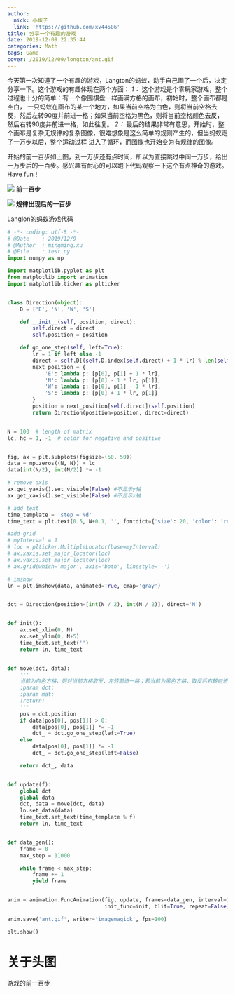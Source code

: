 ```yaml
---
author:
  nick: 小蛋子
  link: 'https://github.com/xv44586'
title: 分享一个有趣的游戏
date: 2019-12-09 22:35:44
categories: Math
tags: Game
cover: /2019/12/09/longton/ant.gif
---
```

<!-- toc -->

今天第一次知道了一个有趣的游戏，Langton的蚂蚁，动手自己画了一个后，决定分享一下。这个游戏的有趣体现在两个方面：
*1：* 这个游戏是个零玩家游戏，整个过程也十分的简单：有一个像围棋盘一样画满方格的画布，初始时，整个画布都是空白，
一只蚂蚁在画布的某一个地方，如果当前空格为白色，则将当前空格去反，然后左转90度并前进一格；如果当前空格为黑色，则将当前空格颜色去反，
然后右转90度并前进一格，如此往复。
*2：* 最后的结果非常有意思，开始时，整个画布是复杂无规律的复杂图像，很难想象是这么简单的规则产生的，但当蚂蚁走了一万步以后，整个运动过程
进入了循环，而图像也开始变为有规律的图像。

开始的前一百步如上图，到一万步还有点时间，所以为直接跳过中间一万步，给出一万步后的一百步。感兴趣有耐心的可以跑下代码观察一下这个有点神奇的游戏。Have fun！

![](/2019/12/09/longton/ant.gif)
    **前一百步**
    
![](/2019/12/09/longton/ant_r.gif)
    **规律出现后的一百步**

Langlon的蚂蚁游戏代码

```python
# -*- coding: utf-8 -*-
# @Date    : 2019/12/9
# @Author  : mingming.xu
# @File    : test.py
import numpy as np

import matplotlib.pyplot as plt
from matplotlib import animation
import matplotlib.ticker as plticker


class Direction(object):
    D = ['E', 'N', 'W', 'S']

    def __init__(self, position, direct):
        self.direct = direct
        self.position = position

    def go_one_step(self, left=True):
        lr = 1 if left else -1
        direct = self.D[(self.D.index(self.direct) + 1 * lr) % len(self.D)]
        next_position = {
            'E': lambda p: [p[0], p[1] + 1 * lr],
            'N': lambda p: [p[0] - 1 * lr, p[1]],
            'W': lambda p: [p[0], p[1] - 1 * lr],
            'S': lambda p: [p[0] + 1 * lr, p[1]]
        }
        position = next_position[self.direct](self.position)
        return Direction(position=position, direct=direct)


N = 100  # length of matrix
lc, hc = 1, -1  # color for negative and positive


fig, ax = plt.subplots(figsize=(50, 50))
data = np.zeros((N, N)) + lc
data[int(N/2), int(N/2)] *= -1

# remove axis
ax.get_yaxis().set_visible(False) #不显示y轴
ax.get_xaxis().set_visible(False) #不显示x轴

# add text
time_template = 'step = %d'
time_text = plt.text(0.5, N+0.1, '', fontdict={'size': 20, 'color': 'red'})

#add grid
# myInterval = 1
# loc = plticker.MultipleLocator(base=myInterval)
# ax.xaxis.set_major_locator(loc)
# ax.yaxis.set_major_locator(loc)
# ax.grid(which='major', axis='both', linestyle='-')

# imshow
ln = plt.imshow(data, animated=True, cmap='gray')


dct = Direction(position=[int(N / 2), int(N / 2)], direct='N')


def init():
    ax.set_xlim(0, N)
    ax.set_ylim(0, N+5)
    time_text.set_text('')
    return ln, time_text


def move(dct, data):
    '''
    当前为白色方格，则对当前方格取反，左转前进一格；若当前为黑色方格，取反后右转前进一格
    :param dct:
    :param mat:
    :return:
    '''
    pos = dct.position
    if data[pos[0], pos[1]] > 0:
        data[pos[0], pos[1]] *= -1
        dct_ = dct.go_one_step(left=True)
    else:
        data[pos[0], pos[1]] *= -1
        dct_ = dct.go_one_step(left=False)

    return dct_, data


def update(f):
    global dct
    global data
    dct, data = move(dct, data)
    ln.set_data(data)
    time_text.set_text(time_template % f)
    return ln, time_text


def data_gen():
    frame = 0
    max_step = 11000

    while frame < max_step:
        frame += 1
        yield frame


anim = animation.FuncAnimation(fig, update, frames=data_gen, interval=10,
                               init_func=init, blit=True, repeat=False)

anim.save('ant.gif', writer='imagemagick', fps=100)

plt.show()

```

# 关于头图
游戏的前一百步